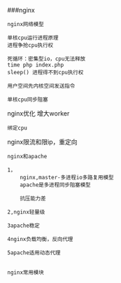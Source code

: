 ###nginx

	nginx网络模型

	单核cpu运行进程原理
	进程争抢cpu执行权

	死循环：密集型io，cpu无法释放
	time php index.php
	sleep() 进程得不到cpu执行权

	用户空间先内核空间发送指令

	单核cpu同步阻塞


nginx优化
	增大worker

	绑定cpu


nginx限流和限ip，重定向

	nginx和apache

	1，
		nginx,master-多进程io多路复用模型
		apache是多进程同步阻塞模型

		抗压能力差

	2,nginx轻量级

	3apache稳定

	4nginx负载均衡，反向代理

	5apache适用动态代理


	nginx常用模块